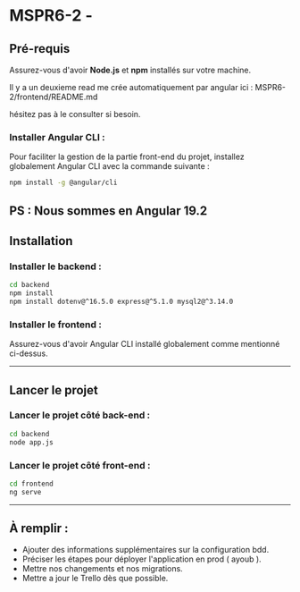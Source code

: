 # MSPR6-2 - 

## Pré-requis

Assurez-vous d'avoir **Node.js** et **npm** installés sur votre machine.

Il y a un deuxieme read me crée automatiquement par angular ici : MSPR6-2/frontend/README.md

hésitez pas à le consulter si besoin.

### Installer Angular CLI :
Pour faciliter la gestion de la partie front-end du projet, installez globalement Angular CLI avec la commande suivante :

```bash
npm install -g @angular/cli
```
PS : Nous sommes en Angular 19.2
---

## Installation

### Installer le backend :

```bash
cd backend
npm install
npm install dotenv@^16.5.0 express@^5.1.0 mysql2@^3.14.0
```

### Installer le frontend :

Assurez-vous d'avoir Angular CLI installé globalement comme mentionné ci-dessus.

---

## Lancer le projet

### Lancer le projet côté back-end :

```bash
cd backend 
node app.js
```

### Lancer le projet côté front-end :

```bash
cd frontend
ng serve
```

---

## À remplir :

- Ajouter des informations supplémentaires sur la configuration bdd.
- Préciser les étapes pour déployer l'application en prod ( ayoub ).
- Mettre nos changements et nos migrations.
- Mettre a jour le Trello dès que possible.